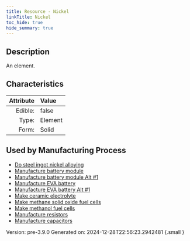 ```yaml
---
title: Resource - Nickel
linkTitle: Nickel
toc_hide: true
hide_summary: true
---
```


## Description
An element.

## Characteristics

| Attribute      | Value |
|--------:|:------|
|Edible:|false|
|Type:|Element|
|Form:|Solid|
 

## Used by Manufacturing Process

- [Do steel ingot nickel alloying](/docs/definitions/process/do-steel-ingot-nickel-alloying)
- [Manufacture battery module](/docs/definitions/process/manufacture-battery-module)
- [Manufacture battery module Alt #1](/docs/definitions/process/manufacture-battery-module-alt--1)
- [Manufacture EVA battery](/docs/definitions/process/manufacture-eva-battery)
- [Manufacture EVA battery Alt #1](/docs/definitions/process/manufacture-eva-battery-alt--1)
- [Make ceramic electrolyte](/docs/definitions/process/make-ceramic-electrolyte)
- [Make methane solid oxide fuel cells](/docs/definitions/process/make-methane-solid-oxide-fuel-cells)
- [Make methanol fuel cells](/docs/definitions/process/make-methanol-fuel-cells)
- [Manufacture resistors](/docs/definitions/process/manufacture-resistors)
- [Manufacture capacitors](/docs/definitions/process/manufacture-capacitors)


    

Version: pre-3.9.0 Generated on: 2024-12-28T22:56:23.2942481
{.small }
